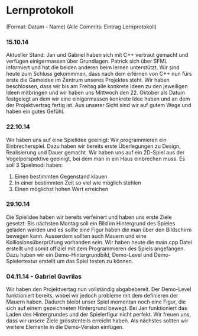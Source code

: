 # Lernprotokoll

(Format: Datum - Name)
(Alle Commits: Eintrag Lernprotokoll)

### 15.10.14

Aktueller Stand: Jan und Gabriel haben sich mit C++ vertraut gemacht und verfügen einigermassen über Grundlagen. Patrick sich über SFML informiert und hat die beiden anderen beim lernen unterstützt.
Wir sind heute zum Schluss gekommmen, dass nach dem erlernen von C++ nun fürs erste die Gameidee im Zentrum unseres Projektes steht. Wir haben beschlossen, dass wir bis am Freitag alle konkrete Ideen zu den jeweiligen Ideen mitbringen und wir haben uns Mittwoch den 22. Oktober als Datum festgelegt an dem wir eine einigermassen konkrete Idee haben und an dem der Projektvertrag fertig ist. Aus unserer Sicht sind wir auf gutem Wege und haben ein gutes Gefühl.

### 22.10.14

Wir haben uns auf eine Spielidee geeinigt: Wir programmieren ein Einbrecherspiel. Dazu haben wir bereits erste Überlegungen zu Design, Realisierung und Dauer gemacht. Wir haben uns auf ein 2D-Spiel aus der Vogelperspektive geeinigt, bei dem man in ein Haus einbrechen muss. Es soll 3 Spielmodi haben:
  1. Einen bestimmten Gegenstand klauen
  2. In einer bestimmten Zeit so viel wie möglich stehlen
  3. Einen möglichst hohen Wert erreichen

### 29.10.14

Die Spielidee haben wir bereits verfeinert und haben uns erste Ziele gesetzt: Bis nächsten Montag soll ein Bild im Hintergrund des Spieles geladen werden und es sollte eine Figur haben die man über den Bildschirm bewegen kann. Ausserdem sollten auch Mauern und eine Kolliosionsüberprüfung vorhanden sein. Wir haben heute die main.cpp Datei erstellt und  somit offiziel mit dem Programmieren des Spiels angefangen. Dazu haben wir ein Demo-Hintergrundbild, Demo-Level und Demo-Spielertextur erstellt um das Spiel testen zu können.

### 04.11.14 - Gabriel Gavrilas

Wir haben den Projektvertag nun vollständig abgabebereit. Der Demo-Level funktioniert bereits, wobei wir jedoch probleme mit dem definieren der Mauern haben. Dadurch bleibt unser Spiel momentan noch eine Figur, die sich auf einem gezeichneten Hintergrund bewegt. Bei Jan funktioniert das Laden des Hintergrundes und der Spielerfigur nicht perfekt. Wir freuen uns, dass wir unsere Ziele grösstenteils erreicht haben. Als nächstes sollten wir weitere Elemente in die Demo-Version einfügen.
